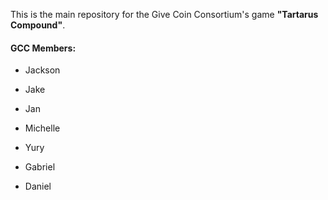 This is the main repository for the Give Coin Consortium's game **"Tartarus Compound"**.

#### GCC Members:
- Jackson

- Jake

- Jan

- Michelle

- Yury

- Gabriel

- Daniel
